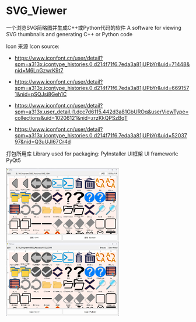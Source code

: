 # SVG_Viewer
一个浏览SVG简略图并生成C++或Python代码的软件
A software for viewing SVG thumbnails and generating C++ or Python code

Icon 来源   Icon source:

* https://www.iconfont.cn/user/detail?spm=a313x.icontype_histories.0.d214f71f6.7eda3a81jUPbYr&uid=71448&nid=M6LnGzwrK9t7

* https://www.iconfont.cn/user/detail?spm=a313x.icontype_histories.0.d214f71f6.7eda3a81jUPbYr&uid=6691571&nid=pSQJsi8Geh1C

* https://www.iconfont.cn/user/detail?spm=a313x.user_detail.i1.dcc7d6115.442d3a81GbUROq&userViewType=collections&uid=10206121&nid=zrzKkQPSzBqT

* https://www.iconfont.cn/user/detail?spm=a313x.icontype_histories.0.d214f71f6.7eda3a81jUPbYr&uid=5203797&nid=Q3uUJl67Cr4d

打包所用库   Library used for packaging: PyInstaller
UI框架   UI framework: PyQt5

<div style="display:inline-block;"> <img src="https://github.com/Jf-JIN/SVG_Viewer/blob/main/image/exmaple_zh.png" alt="exmaple_zh.png" height = "200"> <img src="https://github.com/Jf-JIN/SVG_Viewer/blob/main/image/exmaple_en.png" alt="exmaple_en.png" height = "200"></div>
